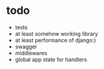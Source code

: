 # todo
- tests
- at least somehow working library
- at least performance of django:)
- swagger
- middlewares
- global app state for handlers